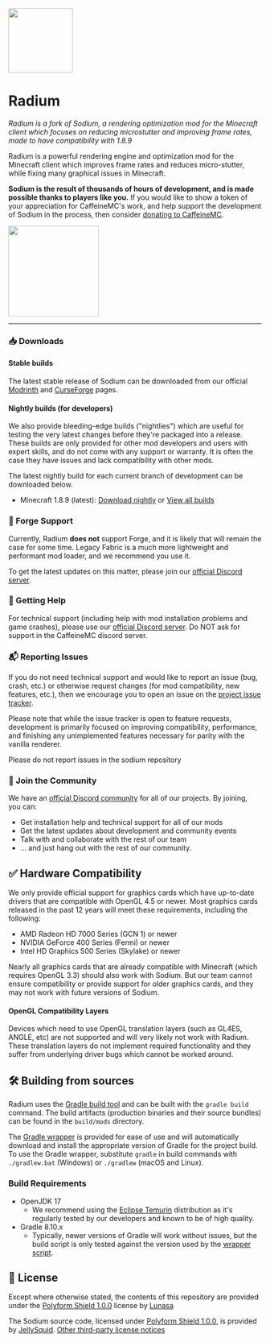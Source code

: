 <img src="common/src/main/resources/radium-icon.png" width="128">

# Radium
*Radium is a fork of Sodium, a rendering optimization mod for the Minecraft client which focuses on reducing microstutter and improving frame rates, made to have compatibility with 1.8.9*

Radium is a powerful rendering engine and optimization mod for the Minecraft client which improves frame rates and reduces
micro-stutter, while fixing many graphical issues in Minecraft.

**Sodium is the result of thousands of hours of development, and is made possible thanks to players like you.** If you
would like to show a token of your appreciation for CaffeineMC's work, and help support the development of Sodium in the process,
then consider [donating to CaffeineMC](https://caffeinemc.net/donate).

<a href="https://caffeinemc.net/donate"><img src="https://storage.ko-fi.com/cdn/kofi2.png?v=3" width="180"/></a>

---

### 📥 Downloads

#### Stable builds

The latest stable release of Sodium can be downloaded from our official [Modrinth](https://modrinth.com/mod/radium-fabric) and
[CurseForge](https://www.curseforge.com/minecraft/mc-mods/radium-fabric) pages.

#### Nightly builds (for developers)

We also provide bleeding-edge builds ("nightlies") which are useful for testing the very latest changes before they're
packaged into a release. These builds are only provided for other mod developers and users with expert skills, and do
not come with any support or warranty. It is often the case they have issues and lack compatibility with other mods.

The latest nightly build for each current branch of development can be downloaded below.

- Minecraft 1.8.9 (latest): [Download nightly](https://nightly.link/VexorMC/sodium/workflows/build-commit/dev/sodium-artifacts-dev.zip) or [View all builds](https://github.com/VexorMC/sodium/actions/workflows/build-commit.yml?query=branch%3Adev)

### 🔮 Forge Support

Currently, Radium **does not** support Forge, and it is likely that will remain the case for some time. Legacy Fabric is a much more lightweight and performant mod loader, and we recommend you use it.

To get the latest updates on this matter, please join our [official Discord server](https://discord.gg/eg7HsN67). 

### 🙇 Getting Help

For technical support (including help with mod installation problems and game crashes), please use our
[official Discord server](https://discord.gg/eg7HsN67). Do NOT ask for support in the CaffeineMC discord server.

### 📬 Reporting Issues

If you do not need technical support and would like to report an issue (bug, crash, etc.) or otherwise request changes
(for mod compatibility, new features, etc.), then we encourage you to open an issue on the
[project issue tracker](https://github.com/VexorMC/sodium/issues).

Please note that while the issue tracker is open to feature requests, development is primarily focused on
improving compatibility, performance, and finishing any unimplemented features necessary for parity with
the vanilla renderer.

Please do not report issues in the sodium repository

### 💬 Join the Community

We have an [official Discord community](https://discord.gg/eg7HsN67) for all of our projects. By joining, you can:
- Get installation help and technical support for all of our mods
- Get the latest updates about development and community events
- Talk with and collaborate with the rest of our team
- ... and just hang out with the rest of our community.

## ✅ Hardware Compatibility

We only provide official support for graphics cards which have up-to-date drivers that are compatible with OpenGL 4.5
or newer. Most graphics cards released in the past 12 years will meet these requirements, including the following:

- AMD Radeon HD 7000 Series (GCN 1) or newer
- NVIDIA GeForce 400 Series (Fermi) or newer
- Intel HD Graphics 500 Series (Skylake) or newer

Nearly all graphics cards that are already compatible with Minecraft (which requires OpenGL 3.3) should also work
with Sodium. But our team cannot ensure compatibility or provide support for older graphics cards, and they may
not work with future versions of Sodium.

#### OpenGL Compatibility Layers

Devices which need to use OpenGL translation layers (such as GL4ES, ANGLE, etc) are not supported and will very likely
not work with Radium. These translation layers do not implement required functionality and they suffer from underlying
driver bugs which cannot be worked around.

## 🛠️ Building from sources

Radium uses the [Gradle build tool](https://gradle.org/) and can be built with the `gradle build` command. The build
artifacts (production binaries and their source bundles) can be found in the `build/mods` directory.

The [Gradle wrapper](https://docs.gradle.org/current/userguide/gradle_wrapper.html#sec:using_wrapper) is provided for ease of use and will automatically download and install the
appropriate version of Gradle for the project build. To use the Gradle wrapper, substitute `gradle` in build commands
with `./gradlew.bat` (Windows) or `./gradlew` (macOS and Linux).

### Build Requirements

- OpenJDK 17
    - We recommend using the [Eclipse Temurin](https://adoptium.net/) distribution as it's regularly tested by our developers and known
      to be of high quality.
- Gradle 8.10.x
    - Typically, newer versions of Gradle will work without issues, but the build script is only tested against the
      version used by the [wrapper script](/gradle/wrapper/gradle-wrapper.properties).

## 📜 License

Except where otherwise stated, the contents of this repository are provided under the [Polyform Shield 1.0.0](SODIUM-LICENSE.md) license by [Lunasa](https://lunasa.dev)

The Sodium source code, licensed under [Polyform Shield 1.0.0](SODIUM-LICENSE.md), is provided by [JellySquid](https://jellysquid.me).
[Other third-party license notices](thirdparty/NOTICE.txt)
